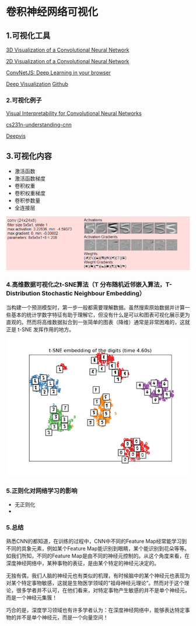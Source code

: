# 卷积神经网络可视化

## 1.可视化工具

[3D Visualization of a Convolutional Neural Network](http://scs.ryerson.ca/~aharley/vis/conv/)

[2D Visualization of a Convolutional Neural Network](http://scs.ryerson.ca/~aharley/vis/conv/flat.html)

[ConvNetJS: Deep Learning in your browser](https://cs.stanford.edu/people/karpathy/convnetjs/)

[Deep Visualization](https://zhuanlan.zhihu.com/p/24833574)    [Github](https://github.com/yosinski/deep-visualization-toolbox)

### 2.可视化例子

[Visual Interpretability for Convolutional Neural Networks](https://towardsdatascience.com/visual-interpretability-for-convolutional-neural-networks-2453856210ce)

[cs231n-understanding-cnn](http://cs231n.github.io/understanding-cnn/)

[Deepvis](http://yosinski.com/deepvis)

## 3.可视化内容

* 激活函数
* 激活函数梯度
* 卷积权重
* 卷积权重梯度
* 卷积参数量
* 全连接层

![1565837037991](image/1565837037991.png)

### 4.高维数据可视化之t-SNE算法（T 分布随机近邻嵌入算法，T-Distribution Stochastic Neighbour Embedding）

当构建一个预测模型时，第一步一般都需要理解数据。虽然搜索原始数据并计算一些基本的统计学数字特征有助于理解它，但没有什么是可以和图表可视化展示更为直观的。然而将高维数据拟合到一张简单的图表（降维）通常是非常困难的，这就正是 t-SNE 发挥作用的地方。

![sphx_glr_plot_lle_digits_013.png](image/sphx_glr_plot_lle_digits_013.png)

### 5.正则化对网络学习的影响

* 无正则化
* 

### 5.总结

熟悉CNN的都知道，在训练的过程中，CNN中不同的Feature Map经常能学习到不同的具象元素，例如某个Feature Map能识别到眼睛，某个能识别到花朵等等。如我们所知，不同的Feature Map是由不同的神经元控制的。从这个角度来看，在深度神经网络中，某种事物的表征，是由某个特定的神经元决定的。

无独有偶，我们人脑的神经元也有类似的机理，有时候脑中的某个神经元也表现为对某个特定事物敏感，这就是生物医学领域的“祖母神经元理论”。然而对于这个理论，很多学者并不认可，在他们看来，对特定事物产生敏感的并不是单个神经元，而是一个神经元集簇！

巧合的是，深度学习领域也有许多学者认为：在深度神经网络中，能够表达特定事物的并不是单个神经元，而是一个向量空间！

